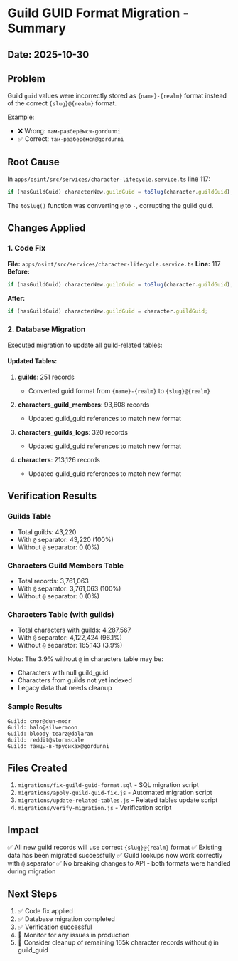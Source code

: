 # Guild GUID Format Migration - Summary

## Date: 2025-10-30

## Problem
Guild `guid` values were incorrectly stored as `{name}-{realm}` format instead of the correct `{slug}@{realm}` format.

Example:
- ❌ Wrong: `там-разберёмся-gordunni`
- ✅ Correct: `там-разберёмся@gordunni`

## Root Cause
In `apps/osint/src/services/character-lifecycle.service.ts` line 117:
```typescript
if (hasGuildGuid) characterNew.guildGuid = toSlug(character.guildGuid);
```
The `toSlug()` function was converting `@` to `-`, corrupting the guild guid.

## Changes Applied

### 1. Code Fix
**File:** `apps/osint/src/services/character-lifecycle.service.ts`
**Line:** 117
**Before:**
```typescript
if (hasGuildGuid) characterNew.guildGuid = toSlug(character.guildGuid);
```
**After:**
```typescript
if (hasGuildGuid) characterNew.guildGuid = character.guildGuid;
```

### 2. Database Migration
Executed migration to update all guild-related tables:

#### Updated Tables:
1. **guilds**: 251 records
   - Converted guid format from `{name}-{realm}` to `{slug}@{realm}`

2. **characters_guild_members**: 93,608 records
   - Updated guild_guid references to match new format

3. **characters_guilds_logs**: 320 records
   - Updated guild_guid references to match new format

4. **characters**: 213,126 records
   - Updated guild_guid references to match new format

## Verification Results

### Guilds Table
- Total guilds: 43,220
- With `@` separator: 43,220 (100%)
- Without `@` separator: 0 (0%)

### Characters Guild Members Table
- Total records: 3,761,063
- With `@` separator: 3,761,063 (100%)
- Without `@` separator: 0 (0%)

### Characters Table (with guilds)
- Total characters with guilds: 4,287,567
- With `@` separator: 4,122,424 (96.1%)
- Without `@` separator: 165,143 (3.9%)

Note: The 3.9% without `@` in characters table may be:
- Characters with null guild_guid
- Characters from guilds not yet indexed
- Legacy data that needs cleanup

### Sample Results
```
Guild: слот@dun-modr
Guild: halo@silvermoon  
Guild: bloody-tearz@dalaran
Guild: reddit@stormscale
Guild: танцы-в-трусиках@gordunni
```

## Files Created
1. `migrations/fix-guild-guid-format.sql` - SQL migration script
2. `migrations/apply-guild-guid-fix.js` - Automated migration script
3. `migrations/update-related-tables.js` - Related tables update script
4. `migrations/verify-migration.js` - Verification script

## Impact
✅ All new guild records will use correct `{slug}@{realm}` format
✅ Existing data has been migrated successfully
✅ Guild lookups now work correctly with `@` separator
✅ No breaking changes to API - both formats were handled during migration

## Next Steps
1. ✅ Code fix applied
2. ✅ Database migration completed
3. ✅ Verification successful
4. 🔄 Monitor for any issues in production
5. 🔄 Consider cleanup of remaining 165k character records without `@` in guild_guid
